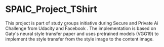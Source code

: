 # SPAIC_Project_TShirt
This project is part of study groups initiative during Secure and Private Ai Challenge from Udacity and Facebook . The implementation is based on Gaty's neural style transfer paper and uses pretrained models (VGG19) to implement the style transfer from the style image to the content image. 
